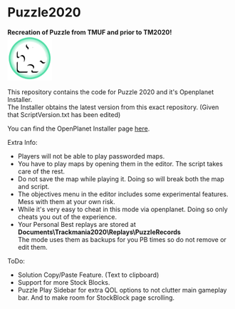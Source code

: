 # Puzzle2020
**Recreation of Puzzle from TMUF and prior to TM2020!**
<br/>
<img src="https://github.com/Plambt/Puzzle2020/raw/main/PuzzleLogo.png" alt="PuzzleLogo" width="100" height="100"/>
<br/>


This repository contains the code for Puzzle 2020 and it's Openplanet Installer.  
The Installer obtains the latest version from this exact repository. (Given that ScriptVersion.txt has been edited)  

You can find the OpenPlanet Installer page [here](https://openplanet.dev/plugin/puzzleupdater).

Extra Info:
- Players will not be able to play passworded maps.
- You have to play maps by opening them in the editor. The script takes care of the rest.
- Do not save the map while playing it. Doing so will break both the map and script.
- The objectives menu in the editor includes some experimental features. Mess with them at your own risk.
- While it's very easy to cheat in this mode via openplanet. Doing so only cheats you out of the experience.
- Your Personal Best replays are stored at **Documents\Trackmania2020\Replays\PuzzleRecords**  
The mode uses them as backups for you PB times so do not remove or edit them.

ToDo:
- Solution Copy/Paste Feature. (Text to clipboard)
- Support for more Stock Blocks.
- Puzzle Play Sidebar for extra QOL options to not clutter main gameplay bar.
And to make room for StockBlock page scrolling.